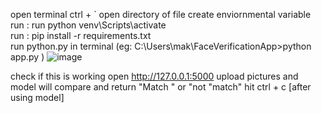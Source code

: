 open terminal ctrl + `
open directory of file 
create enviornmental variable 
run : run python venv\Scripts\activate   
run : pip install -r requirements.txt   
run python.py in terminal (eg:  C:\Users\mak\FaceVerificationApp>python app.py )
![image](https://github.com/user-attachments/assets/b2276972-c2ea-4a84-b39d-4b437ae70815)

check if this is working 
open http://127.0.0.1:5000 
upload pictures and model will compare and return "Match " or "not "match"
hit ctrl + c [after using model]
